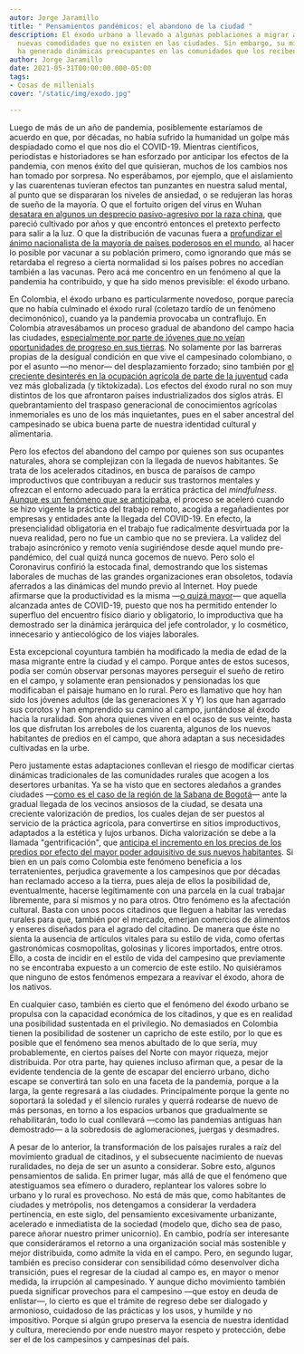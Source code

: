 ```yaml
---
autor: Jorge Jaramillo
title: " Pensamientos pandémicos: el abandono de la ciudad "
description: El éxodo urbano a llevado a algunas poblaciones a migrar al campo, buscando
  nuevas comodidades que no existen en las ciudades. Sin embargo, su migración inoportuna
  ha generado dinámicas preocupantes en las comunidades que los reciben.
author: Jorge Jaramillo
date: 2021-05-31T00:00:00.000-05:00
tags:
- Cosas de millenials
cover: "/static/img/exodo.jpg"

---
```

Luego de más de un año de pandemia, posiblemente estaríamos de acuerdo en que, por décadas, no había sufrido la humanidad un golpe más despiadado como el que nos dio el COVID-19. Mientras científicos, periodistas e historiadores se han esforzado por anticipar los efectos de la pandemia, con menos éxito del que quisieran, muchos de los cambios nos han tomado por sorpresa. No esperábamos, por ejemplo, que el aislamiento y las cuarentenas tuvieran efectos tan punzantes en nuestra salud mental, al punto que se dispararan los niveles de ansiedad, o se redujeran las horas de sueño de la mayoría. O que el fortuito origen del virus en Wuhan [desatara en algunos un desprecio pasivo-agresivo por la raza china](https://www.hrw.org/news/2020/05/12/covid-19-fueling-anti-asian-racism-and-xenophobia-worldwide), que pareció cultivado por años y que encontró entonces el pretexto perfecto para salir a la luz. O que la distribución de vacunas fuera a [profundizar el ánimo nacionalista de la mayoría de países poderosos en el mundo](https://www.portafolio.co/internacional/distribucion-de-vacunas-del-covid-19-el-nacionalismo-la-amenaza-que-surge-en-reparto-de-las-dosis-contra-coronavirus-548811), al hacer lo posible por vacunar a su población primero, como ignorando que más se retardaba el regreso a cierta normalidad si los países pobres no accedían también a las vacunas. Pero acá me concentro en un fenómeno al que la pandemia ha contribuido, y que ha sido menos previsible: el éxodo urbano.

En Colombia, el éxodo urbano es particularmente novedoso, porque parecía que no había culminado el éxodo rural (coletazo tardío de un fenómeno decimonónico), cuando ya la pandemia provocaba un contraflujo. En Colombia atravesábamos un proceso gradual de abandono del campo hacia las ciudades, [especialmente por parte de jóvenes que no veían oportunidades de progreso en sus tierras](https://semanarural.com/web/articulo/no-hay-jovenes-en-el-campo-colombiano/1065). No solamente por las barreras propias de la desigual condición en que vive el campesinado colombiano, o por el asunto —no menor— del desplazamiento forzado; sino también por [el creciente desinterés en la ocupación agrícola de parte de la juventud](https://semanarural.com/web/articulo/no-hay-jovenes-en-el-campo-colombiano/1065) cada vez más globalizada (y tiktokizada). Los efectos del éxodo rural no son muy distintos de los que afrontaron países industrializados dos siglos atrás. El quebrantamiento del traspaso generacional de conocimientos agrícolas inmemoriales es uno de los más inquietantes, pues en el saber ancestral del campesinado se ubica buena parte de nuestra identidad cultural y alimentaria.

Pero los efectos del abandono del campo por quienes son sus ocupantes naturales, ahora se complejizan con la llegada de nuevos habitantes. Se trata de los acelerados citadinos, en busca de paraísos de campo improductivos que contribuyan a reducir sus trastornos mentales y ofrezcan el entorno adecuado para la errática práctica del _mindfulness_. [Aunque es un fenómeno que se anticipaba](https://unperiodico.unal.edu.co/pages/detail/de-la-ciudad-al-campo-un-exodo-acelerado-no-solo-el-covid-19/), el proceso se aceleró cuando se hizo vigente la práctica del trabajo remoto, acogida a regañadientes por empresas y entidades ante la llegada del COVID-19. En efecto, la presencialidad obligatoria en el trabajo fue radicalmente desvirtuada por la nueva realidad, pero no fue un cambio que no se previera. La validez del trabajo asincrónico y remoto venía sugiriéndose desde aquel mundo pre-pandémico, del cual quizá nunca gocemos de nuevo. Pero solo el Coronavirus confirió la estocada final, demostrando que los sistemas laborales de muchas de las grandes organizaciones eran obsoletos, todavía aferrados a las dinámicas del mundo previo al Internet. Hoy puede afirmarse que la productividad es la misma —[o quizá mayor](https://theconversation.com/have-we-just-stumbled-on-the-biggest-productivity-increase-of-the-century-145104)— que aquella alcanzada antes de COVID-19, puesto que nos ha permitido entender lo superfluo del encuentro físico diario y obligatorio, lo improductiva que ha demostrado ser la dinámica jerárquica del jefe controlador, y lo cosmético, innecesario y antiecológico de los viajes laborales.

Esta excepcional coyuntura también ha modificado la media de edad de la masa migrante entre la ciudad y el campo. Porque antes de estos sucesos, podía ser común observar personas mayores perseguir el sueño de retiro en el campo, y solamente eran pensionados y pensionadas los que modificaban el paisaje humano en lo rural. Pero es llamativo que hoy han sido los jóvenes adultos (de las generaciones X y Y) los que han agarrado sus corotos y han emprendido su camino al campo, juntándose al éxodo hacia la ruralidad. Son ahora quienes viven en el ocaso de sus veinte, hasta los que disfrutan los arreboles de los cuarenta, algunos de los nuevos habitantes de predios en el campo, que ahora adaptan a sus necesidades cultivadas en la urbe.

Pero justamente estas adaptaciones conllevan el riesgo de modificar ciertas dinámicas tradicionales de las comunidades rurales que acogen a los desertores urbanitas. Ya se ha visto que en sectores aledaños a grandes ciudades —[como es el caso de la región de la Sabana de Bogotá](https://publicaciones.autonoma.edu.co/index.php/anfora/article/download/35/32/#:\~:text=Los%20municipios%20que%20se%20encuentran,%2C%20Mosquera%2C%20Subachoque%20y%20Zipac%C3%B3n.)— ante la gradual llegada de los vecinos ansiosos de la ciudad, se desata una creciente valorización de predios, los cuales dejan de ser puestos al servicio de la práctica agrícola, para convertirse en sitios improductivos, adaptados a la estética y lujos urbanos. Dicha valorización se debe a la llamada "gentrificación", que [anticipa el incremento en los precios de los predios por efecto del mayor poder adquisitivo de sus nuevos habitantes](https://unperiodico.unal.edu.co/pages/detail/de-la-ciudad-al-campo-un-exodo-acelerado-no-solo-el-covid-19/). Si bien en un país como Colombia este fenómeno beneficia a los terratenientes, perjudica gravemente a los campesinos que por décadas han reclamado acceso a la tierra, pues aleja de ellos la posibilidad de, eventualmente, hacerse legítimamente con una parcela en la cual trabajar libremente, para sí mismos y no para otros. Otro fenómeno es la afectación cultural. Basta con unos pocos citadinos que lleguen a habitar las veredas rurales para que, también por el mercado, emerjan comercios de alimentos y enseres diseñados para el agrado del citadino. De manera que éste no sienta la ausencia de artículos vitales para su estilo de vida, como ofertas gastronómicas cosmopolitas, golosinas y licores importados, entre otros. Ello, a costa de incidir en el estilo de vida del campesino que previamente no se encontraba expuesto a un comercio de este estilo. No quisiéramos que ninguno de estos fenómenos empezara a reavivar el éxodo, ahora de los nativos.

En cualquier caso, también es cierto que el fenómeno del éxodo urbano se propulsa con la capacidad económica de los citadinos, y que es en realidad una posibilidad sustentada en el privilegio. No demasiados en Colombia tienen la posibilidad de sostener un capricho de este estilo, por lo que es posible que el fenómeno sea menos abultado de lo que sería, muy probablemente, en ciertos países del Norte con mayor riqueza, mejor distribuida. Por otra parte, hay quienes incluso afirman que, a pesar de la evidente tendencia de la gente de escapar del encierro urbano, dicho escape se convertirá tan solo en una faceta de la pandemia, porque a la larga, la gente regresará a las ciudades. Principalmente porque la gente no soportará la soledad y el silencio rurales y querrá rodearse de nuevo de más personas, en torno a los espacios urbanos que gradualmente se rehabilitarán, todo lo cual conllevará —como las pandemias antiguas han demostrado— a la sobredosis de aglomeraciones, juergas y desmadres.

A pesar de lo anterior, la transformación de los paisajes rurales a raíz del movimiento gradual de citadinos, y el subsecuente nacimiento de nuevas ruralidades, no deja de ser un asunto a considerar. Sobre esto, algunos pensamientos de salida. En primer lugar, más allá de que el fenómeno que atestiguamos sea efímero o duradero, replantear los valores sobre lo urbano y lo rural es provechoso. No está de más que, como habitantes de ciudades y metrópolis, nos detengamos a considerar la verdadera pertinencia, en este siglo, del pensamiento excesivamente urbanizante, acelerado e inmediatista de la sociedad (modelo que, dicho sea de paso, parece añorar nuestro primer unicornio). En cambio, podría ser interesante que consideráramos el retorno a una organización social más sostenible y mejor distribuida, como admite la vida en el campo. Pero, en segundo lugar, también es preciso considerar con sensibilidad cómo desenvolver dicha transición, pues el regresar de la ciudad al campo es, en mayor o menor medida, la irrupción al campesinado. Y aunque dicho movimiento también pueda significar provechos para el campesino —que estoy en deuda de enlistar—, lo cierto es que el trámite de regreso debe ser dialogado y armonioso, cuidadoso de las prácticas y los usos, y humilde y no impositivo. Porque si algún grupo preserva la esencia de nuestra identidad y cultura, mereciendo por ende nuestro mayor respeto y protección, debe ser el de los campesinos y campesinas del país.